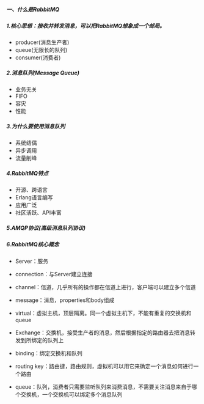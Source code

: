 ##### 一、什么是RabbitMQ

##### 1.核心思想：接收并转发消息，可以把RabbitMQ想象成一个邮局。

* producer(消息生产者)
* queue(无限长的队列)
* consumer(消费者)

##### 2.消息队列(Message Queue)

* 业务无关
* FIFO
* 容灾
* 性能

##### 3.为什么要使用消息队列

* 系统结偶 
* 异步调用
* 流量削峰

##### 4.RabbitMQ特点

* 开源、跨语言
* Erlang语言编写
* 应用广泛
* 社区活跃、API丰富

##### 5.AMQP协议(高级消息队列协议)



##### 6.RabbitMQ核心概念

* Server：服务

* connection：与Server建立连接

* channel：信道，几乎所有的操作都在信道上进行，客户端可以建立多个信道

* message：消息，properties和body组成

* virtual：虚拟主机，顶层隔离。同一个虚拟主机下，不能有重复的交换机和queue

* Exchange：交换机，接受生产者的消息，然后根据指定的路由器去把消息转发到所绑定的队列上

* binding：绑定交换机和队列

* routing key：路由键，路由规则，虚拟机可以用它来确定一个消息如何进行一个路由

* queue：队列，消费者只需要监听队列来消费消息，不需要关注消息来自于哪个交换机，一个交换机可以绑定多个消息队列

  

